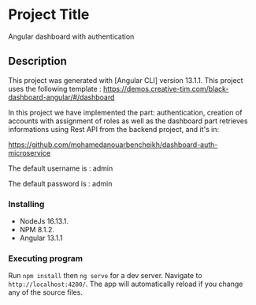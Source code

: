 # Project Title

Angular dashboard with authentication

## Description

This project was generated with [Angular CLI] version 13.1.1.
This project uses the following template : https://demos.creative-tim.com/black-dashboard-angular/#/dashboard

In this project we have implemented the part: authentication, creation of accounts with assignment of roles as well as the dashboard part retrieves informations using Rest API from the backend project, and it's in:

https://github.com/mohamedanouarbencheikh/dashboard-auth-microservice

The default username is : admin

The default password is : admin

### Installing

* NodeJs 16.13.1.
* NPM 8.1.2.
* Angular 13.1.1 

### Executing program

Run `npm install` then `ng serve` for a dev server. 
Navigate to `http://localhost:4200/`. The app will automatically reload if you change any of the source files.
